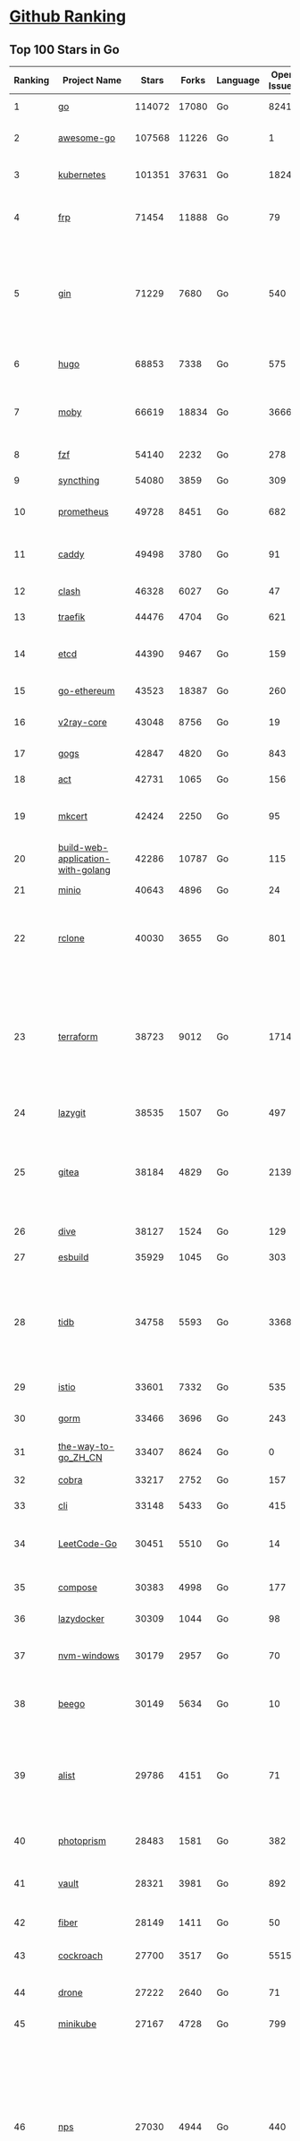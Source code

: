 [Github Ranking](../README.md)
==========

## Top 100 Stars in Go

| Ranking | Project Name | Stars | Forks | Language | Open Issues | Description | Last Commit |
| ------- | ------------ | ----- | ----- | -------- | ----------- | ----------- | ----------- |
| 1 | [go](https://github.com/golang/go) | 114072 | 17080 | Go | 8241 | The Go programming language | 2023-09-04T17:52:02Z |
| 2 | [awesome-go](https://github.com/avelino/awesome-go) | 107568 | 11226 | Go | 1 | A curated list of awesome Go frameworks, libraries and software | 2023-09-04T12:44:40Z |
| 3 | [kubernetes](https://github.com/kubernetes/kubernetes) | 101351 | 37631 | Go | 1824 | Production-Grade Container Scheduling and Management | 2023-09-05T02:55:07Z |
| 4 | [frp](https://github.com/fatedier/frp) | 71454 | 11888 | Go | 79 | A fast reverse proxy to help you expose a local server behind a NAT or firewall to the internet. | 2023-08-31T06:54:40Z |
| 5 | [gin](https://github.com/gin-gonic/gin) | 71229 | 7680 | Go | 540 | Gin is a HTTP web framework written in Go (Golang). It features a Martini-like API with much better performance -- up to 40 times faster. If you need smashing performance, get yourself some Gin. | 2023-09-04T22:13:56Z |
| 6 | [hugo](https://github.com/gohugoio/hugo) | 68853 | 7338 | Go | 575 | The world’s fastest framework for building websites. | 2023-09-04T08:36:25Z |
| 7 | [moby](https://github.com/moby/moby) | 66619 | 18834 | Go | 3666 | Moby Project - a collaborative project for the container ecosystem to assemble container-based systems | 2023-09-04T14:56:56Z |
| 8 | [fzf](https://github.com/junegunn/fzf) | 54140 | 2232 | Go | 278 | :cherry_blossom: A command-line fuzzy finder | 2023-09-04T16:20:53Z |
| 9 | [syncthing](https://github.com/syncthing/syncthing) | 54080 | 3859 | Go | 309 | Open Source Continuous File Synchronization | 2023-09-05T01:21:41Z |
| 10 | [prometheus](https://github.com/prometheus/prometheus) | 49728 | 8451 | Go | 682 | The Prometheus monitoring system and time series database. | 2023-09-04T13:43:14Z |
| 11 | [caddy](https://github.com/caddyserver/caddy) | 49498 | 3780 | Go | 91 | Fast and extensible multi-platform HTTP/1-2-3 web server with automatic HTTPS | 2023-09-04T12:57:29Z |
| 12 | [clash](https://github.com/Dreamacro/clash) | 46328 | 6027 | Go | 47 | A rule-based tunnel in Go. | 2023-09-02T12:56:42Z |
| 13 | [traefik](https://github.com/traefik/traefik) | 44476 | 4704 | Go | 621 | The Cloud Native Application Proxy | 2023-09-04T17:09:25Z |
| 14 | [etcd](https://github.com/etcd-io/etcd) | 44390 | 9467 | Go | 159 | Distributed reliable key-value store for the most critical data of a distributed system | 2023-09-04T19:05:18Z |
| 15 | [go-ethereum](https://github.com/ethereum/go-ethereum) | 43523 | 18387 | Go | 260 | Official Go implementation of the Ethereum protocol | 2023-09-04T15:55:09Z |
| 16 | [v2ray-core](https://github.com/v2ray/v2ray-core) | 43048 | 8756 | Go | 19 | A platform for building proxies to bypass network restrictions. | 2023-09-04T03:50:49Z |
| 17 | [gogs](https://github.com/gogs/gogs) | 42847 | 4820 | Go | 843 | Gogs is a painless self-hosted Git service | 2023-09-04T21:13:53Z |
| 18 | [act](https://github.com/nektos/act) | 42731 | 1065 | Go | 156 | Run your GitHub Actions locally 🚀 | 2023-09-04T18:35:08Z |
| 19 | [mkcert](https://github.com/FiloSottile/mkcert) | 42424 | 2250 | Go | 95 | A simple zero-config tool to make locally trusted development certificates with any names you'd like. | 2023-08-29T08:51:00Z |
| 20 | [build-web-application-with-golang](https://github.com/astaxie/build-web-application-with-golang) | 42286 | 10787 | Go | 115 | A golang ebook intro how to build a web with golang | 2023-09-01T02:56:13Z |
| 21 | [minio](https://github.com/minio/minio) | 40643 | 4896 | Go | 24 | High Performance Object Storage for AI | 2023-09-04T21:20:52Z |
| 22 | [rclone](https://github.com/rclone/rclone) | 40030 | 3655 | Go | 801 | "rsync for cloud storage" - Google Drive, S3, Dropbox, Backblaze B2, One Drive, Swift, Hubic, Wasabi, Google Cloud Storage, Yandex Files | 2023-09-04T22:14:50Z |
| 23 | [terraform](https://github.com/hashicorp/terraform) | 38723 | 9012 | Go | 1714 | Terraform enables you to safely and predictably create, change, and improve infrastructure. It is a source-available tool that codifies APIs into declarative configuration files that can be shared amongst team members, treated as code, edited, reviewed, and versioned. | 2023-09-04T09:05:15Z |
| 24 | [lazygit](https://github.com/jesseduffield/lazygit) | 38535 | 1507 | Go | 497 | simple terminal UI for git commands | 2023-09-04T15:52:26Z |
| 25 | [gitea](https://github.com/go-gitea/gitea) | 38184 | 4829 | Go | 2139 | Git with a cup of tea! Painless self-hosted all-in-one software development service, including Git hosting, code review, team collaboration, package registry and CI/CD | 2023-09-05T02:48:47Z |
| 26 | [dive](https://github.com/wagoodman/dive) | 38127 | 1524 | Go | 129 | A tool for exploring each layer in a docker image | 2023-08-20T15:41:23Z |
| 27 | [esbuild](https://github.com/evanw/esbuild) | 35929 | 1045 | Go | 303 | An extremely fast bundler for the web | 2023-09-04T11:48:33Z |
| 28 | [tidb](https://github.com/pingcap/tidb) | 34758 | 5593 | Go | 3368 | TiDB is an open-source, cloud-native, distributed, MySQL-Compatible database for elastic scale and real-time analytics. Try AI-powered Chat2Query free at : https://tidbcloud.com/free-trial | 2023-09-05T03:00:16Z |
| 29 | [istio](https://github.com/istio/istio) | 33601 | 7332 | Go | 535 | Connect, secure, control, and observe services. | 2023-09-05T00:59:37Z |
| 30 | [gorm](https://github.com/go-gorm/gorm) | 33466 | 3696 | Go | 243 | The fantastic ORM library for Golang, aims to be developer friendly | 2023-09-02T05:39:09Z |
| 31 | [the-way-to-go_ZH_CN](https://github.com/unknwon/the-way-to-go_ZH_CN) | 33407 | 8624 | Go | 0 | 《The Way to Go》中文译本，中文正式名《Go 入门指南》 | 2023-08-12T01:54:36Z |
| 32 | [cobra](https://github.com/spf13/cobra) | 33217 | 2752 | Go | 157 | A Commander for modern Go CLI interactions | 2023-09-01T14:53:55Z |
| 33 | [cli](https://github.com/cli/cli) | 33148 | 5433 | Go | 415 | GitHub’s official command line tool | 2023-09-05T02:34:51Z |
| 34 | [LeetCode-Go](https://github.com/halfrost/LeetCode-Go) | 30451 | 5510 | Go | 14 | ✅ Solutions to LeetCode by Go, 100% test coverage, runtime beats 100% / LeetCode 题解 | 2023-08-01T14:41:22Z |
| 35 | [compose](https://github.com/docker/compose) | 30383 | 4998 | Go | 177 | Define and run multi-container applications with Docker | 2023-09-05T02:35:55Z |
| 36 | [lazydocker](https://github.com/jesseduffield/lazydocker) | 30309 | 1044 | Go | 98 | The lazier way to manage everything docker | 2023-09-04T13:09:47Z |
| 37 | [nvm-windows](https://github.com/coreybutler/nvm-windows) | 30179 | 2957 | Go | 70 | A node.js version management utility for Windows. Ironically written in Go. | 2023-08-17T06:59:00Z |
| 38 | [beego](https://github.com/beego/beego) | 30149 | 5634 | Go | 10 | beego is an open-source, high-performance web framework for the Go programming language. | 2023-09-04T13:57:18Z |
| 39 | [alist](https://github.com/alist-org/alist) | 29786 | 4151 | Go | 71 | 🗂️A file list/WebDAV program that supports multiple storages, powered by Gin and Solidjs. / 一个支持多存储的文件列表/WebDAV程序，使用 Gin 和 Solidjs。 | 2023-09-04T09:52:35Z |
| 40 | [photoprism](https://github.com/photoprism/photoprism) | 28483 | 1581 | Go | 382 | AI-Powered Photos App for the Decentralized Web 🌈💎✨ | 2023-09-04T10:28:46Z |
| 41 | [vault](https://github.com/hashicorp/vault) | 28321 | 3981 | Go | 892 | A tool for secrets management, encryption as a service, and privileged access management | 2023-09-04T19:54:20Z |
| 42 | [fiber](https://github.com/gofiber/fiber) | 28149 | 1411 | Go | 50 | ⚡️ Express inspired web framework written in Go | 2023-09-04T12:51:20Z |
| 43 | [cockroach](https://github.com/cockroachdb/cockroach) | 27700 | 3517 | Go | 5515 | CockroachDB - the open source, cloud-native distributed SQL database. | 2023-09-05T00:31:40Z |
| 44 | [drone](https://github.com/harness/drone) | 27222 | 2640 | Go | 71 | Drone is a Container-Native, Continuous Delivery Platform | 2023-09-01T05:23:41Z |
| 45 | [minikube](https://github.com/kubernetes/minikube) | 27167 | 4728 | Go | 799 | Run Kubernetes locally | 2023-09-04T22:24:00Z |
| 46 | [nps](https://github.com/ehang-io/nps) | 27030 | 4944 | Go | 440 | 一款轻量级、高性能、功能强大的内网穿透代理服务器。支持tcp、udp、socks5、http等几乎所有流量转发，可用来访问内网网站、本地支付接口调试、ssh访问、远程桌面，内网dns解析、内网socks5代理等等……，并带有功能强大的web管理端。a lightweight, high-performance, powerful intranet penetration proxy server, with a powerful web management terminal. | 2023-07-17T03:53:54Z |
| 47 | [consul](https://github.com/hashicorp/consul) | 26865 | 4375 | Go | 1094 | Consul is a distributed, highly available, and data center aware solution to connect and configure applications across dynamic, distributed infrastructure. | 2023-09-04T11:40:01Z |
| 48 | [echo](https://github.com/labstack/echo) | 26496 | 2195 | Go | 52 | High performance, minimalist Go web framework | 2023-09-05T01:11:46Z |
| 49 | [portainer](https://github.com/portainer/portainer) | 26446 | 2233 | Go | 323 | Making Docker and Kubernetes management easy. | 2023-09-05T02:51:36Z |
| 50 | [influxdb](https://github.com/influxdata/influxdb) | 26058 | 3421 | Go | 1745 | Scalable datastore for metrics, events, and real-time analytics | 2023-08-20T02:18:22Z |
| 51 | [pocketbase](https://github.com/pocketbase/pocketbase) | 25628 | 1061 | Go | 41 | Open Source realtime backend in 1 file | 2023-09-01T11:27:36Z |
| 52 | [kit](https://github.com/go-kit/kit) | 25365 | 2446 | Go | 35 | A standard library for microservices. | 2023-08-28T04:31:13Z |
| 53 | [go-zero](https://github.com/zeromicro/go-zero) | 25360 | 3595 | Go | 312 | A cloud-native Go microservices framework with cli tool for productivity. | 2023-09-05T01:15:38Z |
| 54 | [helm](https://github.com/helm/helm) | 24880 | 6859 | Go | 269 | The Kubernetes Package Manager | 2023-09-04T21:41:09Z |
| 55 | [k3s](https://github.com/k3s-io/k3s) | 24343 | 2115 | Go | 95 | Lightweight Kubernetes | 2023-09-04T15:11:00Z |
| 56 | [iris](https://github.com/kataras/iris) | 24307 | 2486 | Go | 88 | The fastest HTTP/2 Go Web Framework. New, modern and easy to learn. Fast development with Code you control. Unbeatable cost-performance ratio :rocket: | 2023-09-04T08:39:32Z |
| 57 | [viper](https://github.com/spf13/viper) | 23898 | 1962 | Go | 374 | Go configuration with fangs | 2023-09-04T17:12:10Z |
| 58 | [nsq](https://github.com/nsqio/nsq) | 23741 | 2887 | Go | 50 | A realtime distributed messaging platform | 2023-07-16T20:11:26Z |
| 59 | [v2ray-core](https://github.com/v2fly/v2ray-core) | 23722 | 3761 | Go | 44 | A platform for building proxies to bypass network restrictions. | 2023-09-04T22:38:57Z |
| 60 | [croc](https://github.com/schollz/croc) | 23466 | 1000 | Go | 109 | Easily and securely send things from one computer to another :crocodile: :package: | 2023-09-04T02:35:54Z |
| 61 | [faas](https://github.com/openfaas/faas) | 23441 | 1869 | Go | 31 | OpenFaaS - Serverless Functions Made Simple | 2023-08-28T07:05:30Z |
| 62 | [logrus](https://github.com/sirupsen/logrus) | 23183 | 2272 | Go | 4 | Structured, pluggable logging for Go. | 2023-07-21T15:53:03Z |
| 63 | [ngrok](https://github.com/inconshreveable/ngrok) | 23182 | 4317 | Go | 225 | Introspected tunnels to localhost | 2023-07-09T00:44:48Z |
| 64 | [docker_practice](https://github.com/yeasy/docker_practice) | 22850 | 5588 | Go | 4 | Learn and understand Docker&Container technologies, with real DevOps practice! | 2023-08-18T04:55:29Z |
| 65 | [go-patterns](https://github.com/tmrts/go-patterns) | 22735 | 2102 | Go | 17 | Curated list of Go design patterns, recipes and idioms | 2023-04-30T11:12:57Z |
| 66 | [milvus](https://github.com/milvus-io/milvus) | 22633 | 2491 | Go | 636 | A cloud-native vector database, storage for next generation AI applications | 2023-09-05T02:56:10Z |
| 67 | [micro](https://github.com/zyedidia/micro) | 22603 | 1147 | Go | 699 | A modern and intuitive terminal-based text editor | 2023-09-02T13:50:40Z |
| 68 | [hub](https://github.com/mislav/hub) | 22526 | 2405 | Go | 239 | A command-line tool that makes git easier to use with GitHub. | 2023-07-25T10:30:58Z |
| 69 | [k9s](https://github.com/derailed/k9s) | 22107 | 1417 | Go | 425 | 🐶 Kubernetes CLI To Manage Your Clusters In Style! | 2023-09-04T23:26:54Z |
| 70 | [lux](https://github.com/iawia002/lux) | 21951 | 2556 | Go | 451 | 👾 Fast and simple video download library and CLI tool written in Go | 2023-08-16T05:58:09Z |
| 71 | [dapr](https://github.com/dapr/dapr) | 21814 | 1706 | Go | 364 | Dapr is a portable, event-driven, runtime for building distributed applications across cloud and edge. | 2023-09-05T02:23:23Z |
| 72 | [vegeta](https://github.com/tsenart/vegeta) | 21789 | 1326 | Go | 52 | HTTP load testing tool and library. It's over 9000! | 2023-09-01T17:19:45Z |
| 73 | [rancher](https://github.com/rancher/rancher) | 21501 | 2870 | Go | 2514 | Complete container management platform | 2023-09-05T02:14:56Z |
| 74 | [k6](https://github.com/grafana/k6) | 21392 | 1123 | Go | 436 | A modern load testing tool, using Go and JavaScript - https://k6.io | 2023-09-04T17:44:35Z |
| 75 | [kratos](https://github.com/go-kratos/kratos) | 21284 | 3893 | Go | 96 | Your ultimate Go microservices framework for the cloud-native era. | 2023-09-04T18:35:39Z |
| 76 | [fyne](https://github.com/fyne-io/fyne) | 21231 | 1209 | Go | 540 | Cross platform GUI toolkit in Go inspired by Material Design | 2023-09-04T18:53:57Z |
| 77 | [restic](https://github.com/restic/restic) | 21091 | 1347 | Go | 388 | Fast, secure, efficient backup program | 2023-09-01T01:45:04Z |
| 78 | [delve](https://github.com/go-delve/delve) | 20974 | 2092 | Go | 93 | Delve is a debugger for the Go programming language. | 2023-08-31T13:47:43Z |
| 79 | [go-micro](https://github.com/go-micro/go-micro) | 20796 | 2322 | Go | 78 | A Go microservices framework | 2023-08-07T08:46:20Z |
| 80 | [harbor](https://github.com/goharbor/harbor) | 20763 | 4440 | Go | 562 | An open source trusted cloud native registry project that stores, signs, and scans content. | 2023-09-05T02:30:48Z |
| 81 | [filebrowser](https://github.com/filebrowser/filebrowser) | 20700 | 2467 | Go | 96 | 📂 Web File Browser | 2023-09-04T11:52:37Z |
| 82 | [cli](https://github.com/urfave/cli) | 20657 | 1697 | Go | 39 | A simple, fast, and fun package for building command line apps in Go | 2023-09-02T22:04:39Z |
| 83 | [colly](https://github.com/gocolly/colly) | 20656 | 1638 | Go | 142 | Elegant Scraper and Crawler Framework for Golang | 2023-08-22T17:11:42Z |
| 84 | [testify](https://github.com/stretchr/testify) | 20496 | 1489 | Go | 260 | A toolkit with common assertions and mocks that plays nicely with the standard library | 2023-08-31T02:33:08Z |
| 85 | [learn-go-with-tests](https://github.com/quii/learn-go-with-tests) | 20093 | 2647 | Go | 38 | Learn Go with test-driven development | 2023-09-01T18:25:44Z |
| 86 | [fasthttp](https://github.com/valyala/fasthttp) | 20076 | 1672 | Go | 71 | Fast HTTP package for Go. Tuned for high performance. Zero memory allocations in hot paths. Up to 10x faster than net/http | 2023-09-02T15:56:18Z |
| 87 | [loki](https://github.com/grafana/loki) | 19927 | 2895 | Go | 1013 | Like Prometheus, but for logs. | 2023-09-04T23:20:13Z |
| 88 | [websocket](https://github.com/gorilla/websocket) | 19742 | 3389 | Go | 29 | Package gorilla/websocket is a fast, well-tested and widely used WebSocket implementation for Go. | 2023-08-29T22:10:22Z |
| 89 | [zap](https://github.com/uber-go/zap) | 19618 | 1395 | Go | 98 | Blazing fast, structured, leveled logging in Go. | 2023-09-04T17:22:27Z |
| 90 | [bubbletea](https://github.com/charmbracelet/bubbletea) | 19614 | 617 | Go | 45 | A powerful little TUI framework 🏗 | 2023-09-04T17:28:41Z |
| 91 | [dgraph](https://github.com/dgraph-io/dgraph) | 19568 | 1485 | Go | 205 | The high-performance database for modern applications | 2023-09-05T00:40:45Z |
| 92 | [mux](https://github.com/gorilla/mux) | 19073 | 1801 | Go | 10 | Package gorilla/mux is a powerful HTTP router and URL matcher for building Go web servers with 🦍 | 2023-09-03T20:05:09Z |
| 93 | [podman](https://github.com/containers/podman) | 18968 | 2049 | Go | 419 | Podman: A tool for managing OCI containers and pods. | 2023-09-04T23:27:22Z |
| 94 | [Cloudreve](https://github.com/cloudreve/Cloudreve) | 18845 | 3119 | Go | 201 | 🌩支持多家云存储的云盘系统 (Self-hosted file management and sharing system, supports multiple storage providers) | 2023-08-14T17:29:51Z |
| 95 | [grpc-go](https://github.com/grpc/grpc-go) | 18692 | 4099 | Go | 128 | The Go language implementation of gRPC. HTTP/2 based RPC | 2023-09-04T13:21:17Z |
| 96 | [trivy](https://github.com/aquasecurity/trivy) | 18493 | 1845 | Go | 141 | Find vulnerabilities, misconfigurations, secrets, SBOM in containers, Kubernetes, code repositories, clouds and more | 2023-09-02T01:37:03Z |
| 97 | [AdGuardHome](https://github.com/AdguardTeam/AdGuardHome) | 18381 | 1528 | Go | 873 | Network-wide ads & trackers blocking DNS server | 2023-09-04T17:45:57Z |
| 98 | [jaeger](https://github.com/jaegertracing/jaeger) | 18206 | 2229 | Go | 332 | CNCF Jaeger, a Distributed Tracing Platform | 2023-09-05T00:05:47Z |
| 99 | [gin-vue-admin](https://github.com/flipped-aurora/gin-vue-admin) | 18198 | 5499 | Go | 36 | 基于vite+vue3+gin搭建的开发基础平台（支持TS,JS混用），集成jwt鉴权，权限管理，动态路由，显隐可控组件，分页封装，多点登录拦截，资源权限，上传下载，代码生成器，表单生成器,chatGPT自动查表等开发必备功能。 | 2023-09-05T03:00:42Z |
| 100 | [seaweedfs](https://github.com/seaweedfs/seaweedfs) | 18187 | 2018 | Go | 207 | SeaweedFS is a fast distributed storage system for blobs, objects, files, and data lake, for billions of files! Blob store has O(1) disk seek, cloud tiering. Filer supports Cloud Drive, cross-DC active-active replication, Kubernetes, POSIX FUSE mount, S3 API, S3 Gateway, Hadoop, WebDAV, encryption, Erasure Coding. | 2023-09-04T17:12:32Z |

